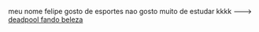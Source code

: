 meu nome  felipe 
gosto de esportes
nao gosto muito de estudar kkkk
--->
[deadpool fando beleza](https://media.tenor.com/JvQ40Z90vsMAAAAM/i%27m-soaking-wet-right-now-wade-wilson.gif)
